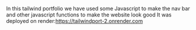 In this tailwind portfolio we have used some Javascript to make the nav bar and other javascript functions to make the website look good 
It was deployed on render:https://tailwindport-2.onrender.com
